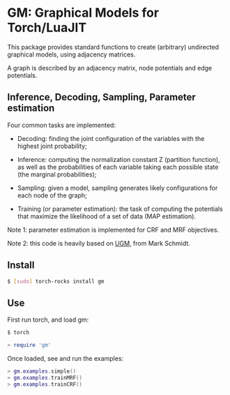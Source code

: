 # GM: Graphical Models for Torch/LuaJIT

This package provides standard functions to create (arbitrary) 
undirected graphical models, using adjacency matrices.

A graph is described by an adjacency matrix, node potentials
and edge potentials. 

## Inference, Decoding, Sampling, Parameter estimation

Four common tasks are implemented:

* Decoding: finding the joint configuration of the variables with the highest 
joint probability;

* Inference: computing the normalization constant Z (partition function), as 
well as the probabilities of each variable taking each possible state (the
marginal probabilities);

* Sampling: given a model, sampling generates likely configurations for 
each node of the graph;

* Training (or parameter estimation): the task of computing the potentials 
that maximize the likelihood of a set of data (MAP estimation).

Note 1: parameter estimation is implemented for CRF and MRF objectives.

Note 2: this code is heavily based on 
[UGM](http://www.di.ens.fr/~mschmidt/Software/UGM.html), 
from Mark Schmidt.

## Install 

``` sh
$ [sudo] torch-rocks install gm
```

## Use

First run torch, and load gm:

``` sh
$ torch
``` 

``` lua
> require 'gm'
```

Once loaded, see and run the examples:

``` lua
> gm.examples.simple()
> gm.examples.trainMRF()
> gm.examples.trainCRF()
```
